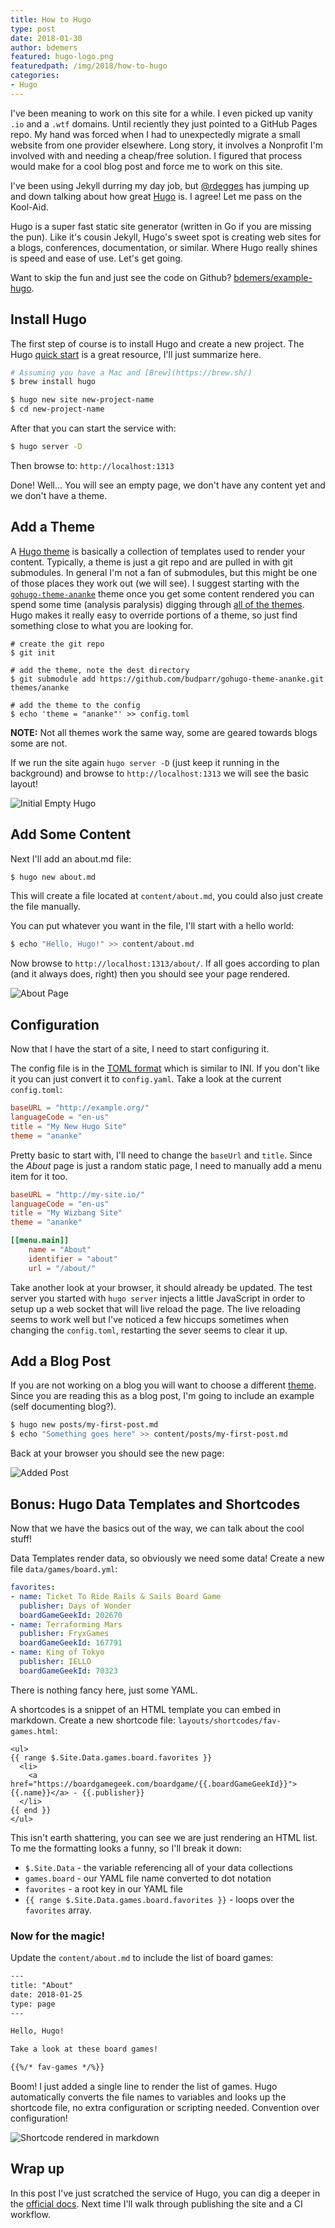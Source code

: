 ```yaml
---
title: How to Hugo
type: post
date: 2018-01-30
author: bdemers
featured: hugo-logo.png
featuredpath: /img/2018/how-to-hugo
categories:
- Hugo
---
```


I've been meaning to work on this site for a while. I even picked up vanity `.io` and a `.wtf` domains. Until reciently they just pointed to a GitHub Pages repo. My hand was forced when I had to unexpectedly migrate a small website from one provider elsewhere.  Long story, it involves a Nonprofit I'm involved with and needing a cheap/free solution. I figured that process would make for a cool blog post and force me to work on this site.

I've been using Jekyll durring my day job, but [@rdegges](https://www.rdegges.com/) has jumping up and down talking about how great [Hugo](https://gohugo.io/) is. I agree! Let me pass on the Kool-Aid.

Hugo is a super fast static site generator (written in Go if you are missing the pun). Like it's cousin Jekyll, Hugo's sweet spot is creating web sites for a blogs, conferences, documentation, or similar.  Where Hugo really shines is speed and ease of use. Let's get going.

Want to skip the fun and just see the code on Github? [bdemers/example-hugo](https://github.com/bdemers/example-hugo).

## Install Hugo

The first step of course is to install Hugo and create a new project.  The Hugo [quick start](https://gohugo.io/getting-started/quick-start/) is a great resource, I'll just summarize here.

```bash
# Assuming you have a Mac and [Brew](https://brew.sh/)
$ brew install hugo

$ hugo new site new-project-name
$ cd new-project-name
```

After that you can start the service with:

```bash
$ hugo server -D
```

Then browse to: `http://localhost:1313`

Done! Well... You will see an empty page, we don't have any content yet and we don't have a theme. 

## Add a Theme

A [Hugo theme](https://themes.gohugo.io/) is basically a collection of templates used to render your content. Typically, a theme is just a git repo and are pulled in with git submodules. In general I'm not a fan of submodules, but this might be one of those places they work out (we will see). I suggest starting with the [`gohugo-theme-ananke`](https://themes.gohugo.io/gohugo-theme-ananke/) theme once you get some content rendered you can spend some time (analysis paralysis) digging through [all of the themes](https://themes.gohugo.io/). Hugo makes it really easy to override portions of a theme, so just find something close to what you are looking for.

```
# create the git repo
$ git init

# add the theme, note the dest directory
$ git submodule add https://github.com/budparr/gohugo-theme-ananke.git themes/ananke

# add the theme to the config
$ echo 'theme = "ananke"' >> config.toml
```

**NOTE:** Not all themes work the same way, some are geared towards blogs some are not.

If we run the site again `hugo server -D` (just keep it running in the background) and browse to `http://localhost:1313` we will see the basic layout!

![Initial Empty Hugo](/img/2018/how-to-hugo/initial-theme-hugo.png)


## Add Some Content

Next I'll add an about.md file:

```bash
$ hugo new about.md
```

This will create a file located at `content/about.md`, you could also just create the file manually.

You can put whatever you want in the file, I'll start with a hello world:

```bash
$ echo "Hello, Hugo!" >> content/about.md
```

Now browse to `http://localhost:1313/about/`.  If all goes according to plan (and it always does, right) then you should see your page rendered.

![About Page](/img/2018/how-to-hugo/about.png)

## Configuration

Now that I have the start of a site, I need to start configuring it.

The config file is in the [TOML format](https://en.wikipedia.org/wiki/TOML) which is similar to INI. If you don't like it you can just convert it to `config.yaml`. Take a look at the current `config.toml`:

```toml
baseURL = "http://example.org/"
languageCode = "en-us"
title = "My New Hugo Site"
theme = "ananke"
```

Pretty basic to start with, I'll need to change the `baseUrl` and `title`.  Since the _About_ page is just a random static page, I need to manually add a menu item for it too.

```toml
baseURL = "http://my-site.io/"
languageCode = "en-us"
title = "My Wizbang Site"
theme = "ananke"

[[menu.main]]
    name = "About"
    identifier = "about"
    url = "/about/"
```

Take another look at your browser, it should already be updated. The test server you started with `hugo server` injects a little JavaScript in order to setup up a web socket that will live reload the page. The live reloading seems to work well but I've noticed a few hiccups sometimes when changing the `config.toml`, restarting the sever seems to clear it up.

## Add a Blog Post

If you are not working on a blog you will want to choose a different [theme](https://themes.gohugo.io/). Since you are reading this as a blog post, I'm going to include an example (self documenting blog?).

```bash
$ hugo new posts/my-first-post.md
$ echo "Something goes here" >> content/posts/my-first-post.md
```

Back at your browser you should see the new page:

![Added Post](/img/2018/how-to-hugo/added-post.png)

## Bonus: Hugo Data Templates and Shortcodes

Now that we have the basics out of the way, we can talk about the cool stuff!

Data Templates render data, so obviously we need some data! Create a new file `data/games/board.yml`:

```yml
favorites:
- name: Ticket To Ride Rails & Sails Board Game
  publisher: Days of Wonder
  boardGameGeekId: 202670
- name: Terraforming Mars
  publisher: FryxGames
  boardGameGeekId: 167791
- name: King of Tokyo
  publisher: IELLO
  boardGameGeekId: 70323
```

There is nothing fancy here, just some YAML. 

A shortcodes is a snippet of an HTML template you can embed in markdown.  Create a new shortcode file: `layouts/shortcodes/fav-games.html`:

```
<ul>
{{ range $.Site.Data.games.board.favorites }}
  <li>
    <a href="https://boardgamegeek.com/boardgame/{{.boardGameGeekId}}">{{.name}}</a> - {{.publisher}}
  </li>
{{ end }}
</ul>
```

This isn't earth shattering, you can see we are just rendering an HTML list. To me the formatting looks a funny, so I'll break it down:

- `$.Site.Data` - the variable referencing all of your data collections
- `games.board` - our YAML file name converted to dot notation
- `favorites` - a root key in our YAML file
- `{{ range $.Site.Data.games.board.favorites }}` - loops over the `favorites` array.

### Now for the magic!

Update the `content/about.md` to include the list of board games:

```txt
---
title: "About"
date: 2018-01-25
type: page
---

Hello, Hugo!

Take a look at these board games!

{{%/* fav-games */%}}
```

Boom! I just added a single line to render the list of games. Hugo automatically converts the file names to variables and looks up the shortcode file, no extra configuration or scripting needed. Convention over configuration!


![Shortcode rendered in markdown](/img/2018/how-to-hugo/about-board-games.png)


## Wrap up

In this post I've just scratched the service of Hugo, you can dig a deeper in the [official docs](https://gohugo.io). Next time I'll walk through publishing the site and a CI workflow. 



